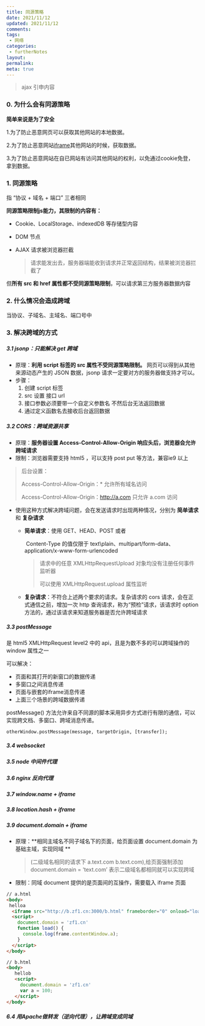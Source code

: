 ```yaml
---
title: 同源策略
date: 2021/11/12
updated: 2021/11/12
comments:
tags:
 - 网络
categories:
 - furtherNotes
layout:
permalink:
meta: true
---
```


> ajax 引申内容


### 0. 为什么会有同源策略

**简单来说是为了安全**

1.为了防止恶意网页可以获取其他网站的本地数据。

2.为了防止恶意网站[iframe](https://so.csdn.net/so/search?q=iframe&spm=1001.2101.3001.7020)其他网站的时候，获取数据。

3.为了防止恶意网站在自已网站有访问其他网站的权利，以免通过cookie免登，拿到数据。



### 1. 同源策略

指 “协议 + 域名 + 端口” 三者相同

**同源策略限制js能力，其限制的内容有：**

+ Cookie、LocalStorage、indexedDB 等存储型内容

+ DOM 节点

+ AJAX 请求被浏览器拦截

  > 请求能发出去，服务器端能收到请求并正常返回结构，结果被浏览器拦截了



但**所有 src 和 href 属性都不受同源策略限制**，可以请求第三方服务器数据内容



### 2. 什么情况会造成跨域 

当协议、子域名、主域名、端口号中



### 3. 解决跨域的方式

##### 3.1 jsonp：只能解决 get 跨域	

+ 原理：**利用 script 标签的 src 属性不受同源策略限制。** 网页可以得到从其他来源动态产生的 JSON 数据，jsonp 请求一定要对方的服务器做支持才可以。
+ 步骤：
  1. 创建 script 标签      
  2. src 设置 接口 url
  3. 接口参数必须要带一个自定义参数名 不然后台无法返回数据
  4. 通过定义函数名去接收后台返回数据



##### 3.2 CORS：跨域资源共享

+ 原理：**服务器设置 Access-Control-Allow-Origin 响应头后，浏览器会允许跨域请求**
+ 限制：浏览器需要支持 html5 ，可以支持 post put 等方法，兼容ie9 以上

>后台设置：
>
>Access-Control-Allow-Origin：*                          允许所有域名访问
>
>Access-Control-Allow-Origin：http://a.com      只允许 a.com 访问



+ 使用这种方式解决跨域问题，会在发送请求时出现两种情况，分别为 **简单请求** 和 **复杂请求**

  + **简单请求**：使用 GET、HEAD、POST 或者

    ​                    Content-Type 的值仅限于 text\plain、multipart/form-data、application/x-www-form-urlencoded

    >  请求中的任意 XMLHttpRequestUpload 对象均没有注册任何事件监听器
    >
    > 可以使用 XMLHttpRequest.upload 属性监听

  + **复杂请求**：不符合上述两个要求的请求。复杂请求的 cors 请求，会在正式通信之前，增加一次 http 查询请求，称为“预检”请求，该请求时 option 方法的，通过该请求来知道服务器是否允许跨域请求



##### 3.3 postMessage

是 html5 XMLHttpRequest level2 中的 api，且是为数不多的可以跨域操作的 window 属性之一

可以解决：

+ 页面和其打开的新窗口的数据传递
+ 多窗口之间消息传递
+ 页面与嵌套的iframe消息传递
+ 上面三个场景的跨域数据传递

postMessage() 方法允许来自不同源的脚本采用异步方式进行有限的通信，可以实现跨文档、多窗口、跨域消息传递。

`otherWindow.postMessage(message, targetOrigin, [transfer]);`



##### 3.4 websocket

##### 3.5 node 中间件代理

##### 3.6 nginx 反向代理

##### 3.7 window.name + iframe

##### 3.8 location.hash + iframe

##### 3.9  document.domain + iframe

+ 原理：**相同主域名不同子域名下的页面，给页面设置 document.domain 为基础主域，实现同域 **

  > (二级域名相同的请求下  a.text.com  b.text.com),给页面强制添加 document.domain = ‘text.com’ 表示二级域名都相同就可以实现跨域

+ 限制：同域 document 提供的是页面间的互操作，需要载入 iframe 页面

~~~html
// a.html
<body>
 helloa
  <iframe src="http://b.zf1.cn:3000/b.html" frameborder="0" onload="load()" id="frame"></iframe>
  <script>
    document.domain = 'zf1.cn'
    function load() {
      console.log(frame.contentWindow.a);
    }
  </script>
</body>

// b.html
<body>
   hellob
   <script>
     document.domain = 'zf1.cn'
     var a = 100;
   </script>
</body>

~~~















##### 6.4 用Apache做转发（逆向代理），让跨域变成同域











